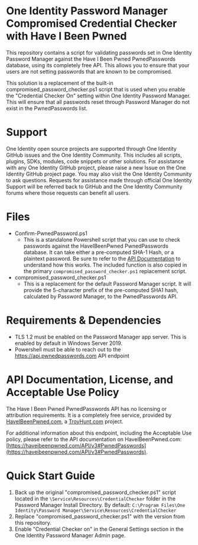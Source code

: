 # One Identity Password Manager Compromised Credential Checker with Have I Been Pwned
This repository contains a script for validating passwords set in One Identity Password Manager against the Have I Been Pwned PwnedPasswords database, using its completely free API. This allows you to ensure that your users are not setting passwords that are known to be compromised.

This solution is a replacement of the built-in compromised_password_checker.ps1 script that is used when you enable the "Credential Checker On" setting within One Identity Password Manager. This will ensure that all passwords reset through Password Manager do not exist in the PwnedPasswords list.

# Support
One Identity open source projects are supported through One Identity GitHub issues and the One Identity Community. This includes all scripts, plugins, SDKs, modules, code snippets or other solutions. For assistance with any One Identity GitHub project, please raise a new Issue on the One Identity GitHub project page. You may also visit the One Identity Community to ask questions. Requests for assistance made through official One Identity Support will be referred back to GitHub and the One Identity Community forums where those requests can benefit all users.

# Files
- Confirm-PwnedPassword.ps1
  - This is a standalone Powershell script that you can use to check passwords against the HaveIBeenPwned PwnedPasswords database. It can take either a pre-computed SHA-1 Hash, or a plaintext password. Be sure to refer to the [API Documentation](https://haveibeenpwned.com/API/v3#PwnedPasswords) to understand how this works. The included function is also copied in the primary `compromised_password_checker.ps1` replacement script.
- compromised_password_checker.ps1
  - This is a replacement for the default Password Manager script. It will provide the 5-character prefix of the pre-computed SHA1 hash, calculated by Password Manager, to the PwnedPasswords API.

# Requirements & Dependencies
* TLS 1.2 must be enabled on the Password Manager app server. This is enabled by default in Windows Server 2019.
* Powershell must be able to reach out to the https://api.pwnedpasswords.com API endpoint

# API Documentation, License, and Acceptable Use Policy
The Have I Been Pwned PwnedPasswords API has no licensing or attribution requirements. It is a completely free service, provided by [HaveIBeenPwned.com](https://HaveIBeenPwned.com), a [TroyHunt.com](https://www.troyhunt.com) project.

For additional information about this endpoint, including the Acceptable Use policy, please refer to the API documentation on HaveIBeenPwned.com:
[https://haveibeenpwned.com/API/v3#PwnedPasswords](https://haveibeenpwned.com/API/v3#PwnedPasswords).

# Quick Start Guide
1. Back up the original "compromised_password_checker.ps1" script located in the `\Service\Resources\CredentialChecker` folder in the Password Manager Install Directory. By default: `C:\Program Files\One Identity\Password Manager\Service\Resources\CredentialChecker`
2. Replace "compromised_password_checker.ps1" with the version from this repository.
3. Enable "Credential Checker on" in the General Settings section in the One Identity Password Manager Admin page.